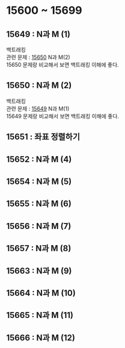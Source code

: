 # 15600 ~ 15699


## 15649 : N과 M (1)
백트래킹  
관련 문제 : [15650](https://boj.kr/15650) N과 M(2)  
15650 문제랑 비교해서 보면 백트래킹 이해에 좋다.

## 15650 : N과 M (2)
백트래킹  
관련 문제 : [15649](https://boj.kr/15649) N과 M(1)  
15649 문제랑 비교해서 보면 백트래킹 이해에 좋다.

## 15651 : 좌표 정렬하기

## 15652 : N과 M (4)

## 15654 : N과 M (5)

## 15655 : N과 M (6)

## 15656 : N과 M (7)

## 15657 : N과 M (8)

## 15663 : N과 M (9)

## 15664 : N과 M (10)

## 15665 : N과 M (11)

## 15666 : N과 M (12)
